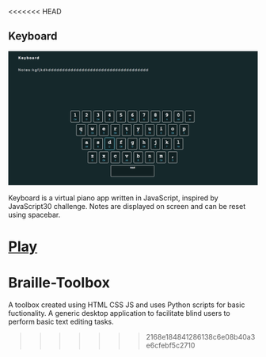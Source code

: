 <<<<<<< HEAD
## Keyboard
![alt tag](style/ScreenShot.png)

Keyboard is a virtual piano app written in JavaScript, inspired by JavaScript30 challenge. Notes are displayed on screen and can be reset using spacebar.

[Play](https://lcbeh.github.io/Keyboard/)
=======
# Braille-Toolbox
A toolbox created using HTML CSS JS and uses Python scripts for basic fuctionality. A generic desktop application to facilitate blind users to perform basic text editing tasks. 
>>>>>>> 2168e184841286138c6e08b40a3e6cfebf5c2710

